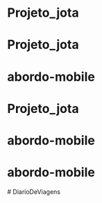 # Projeto_jota
# Projeto_jota
# abordo-mobile
# Projeto_jota
# abordo-mobile
# abordo-mobile
#   D i a r i o D e V i a g e n s  
 
